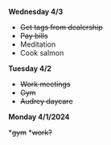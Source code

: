 **Wednesday 4/3**
* ~~Get tags from dealership~~
* ~~Pay bills~~
* Meditation 
* Cook salmon

**Tuesday 4/2**

* ~~Work meetings~~
* ~~Gym~~
* ~~Audrey daycare~~


**Monday 4/1/2024**

*~~gym~~
*~~work?~~